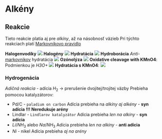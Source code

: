 # Alkény

## Reakcie
Tieto reakcie platia aj pre *alkíny*, až na násobnosť väzieb
Pri týchto reakciach platí [Markovnikovo pravidlo](reakcie.md#Markovnikovo%20pravidlo)

**Halogenvodíky**
![](halogenvodíková-adícia.png)
**Halogény**
![](adícia-halogénu.png)
**Hydratácia**
![](adícia-vody-alkény.png)
**Hydroborácia**
*Anti*-[markovnikov](reakcie.md#Markovnikovo%20pravidlo) hydratácia
![](hydroborácia.png)
**Ozónolýza**
![](ozónolýza-reakcia-alkény.png)
**Oxidative cleavage with KMnO4**:
Podmienkou je *H3O+*
![](cleavage-alkeny-kmno4.png)
**Hydratácia s KMnO4**:
![](hydratacia-alkenov-kmno4.png)

### Hydrogenácia
*Adičná reakcia* - adícia $H_2$ -> prerušenie dvojitej/trojitej väzby
Prebieha pomocou katalyzátorov:
- $\text{Pd/C}$ - `paladium on carbon`
Adícia prebieha na *alkíny aj alkény* - **syn adícia**
**!!! Neredukuje arény**
- $\text{Lindlar}$ - `Lindlarov katalyzátor`
Adícia prebieha *len na alkíny* - **syn adícia**
- $Li/NH_3$ alebo $Na/NH_3$ 
Adícia prebieha *len na alkíny* - **anti adícia**
- $Ni$ - nikel
Adícia prebieha *aj na arény*